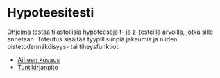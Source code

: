 # Hypoteesitesti
Ohjelma testaa tilastollisia hypoteeseja t- ja z-testeillä arvoilla, jotka sille annetaan. Toteutus sisältää tyypillisimpiä jakaumia ja niiden pistetodennäköisyys- tai tiheysfunktiot.

* [Aiheen kuvaus](dokumentaatio/aiheenKuvausJaMaaritelma.md)
* [Tuntikirjanpito](dokumentaatio/tuntikirjanpito.md)
